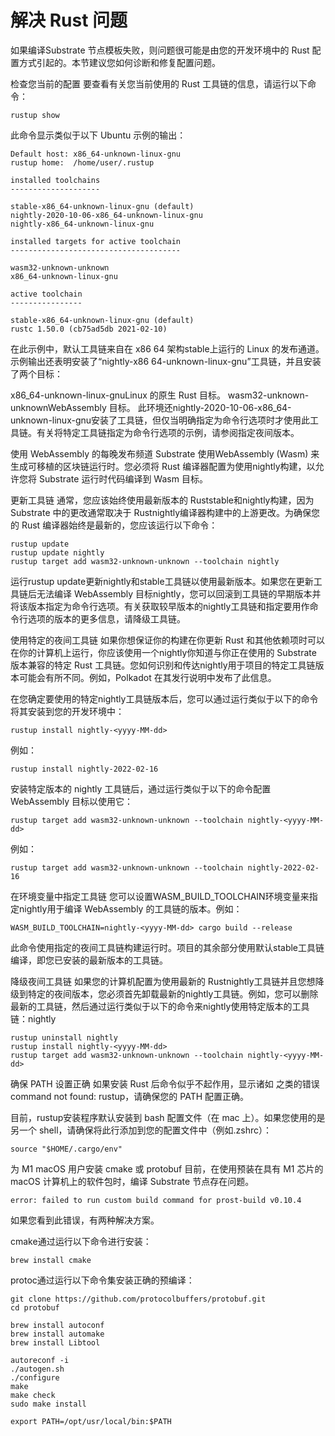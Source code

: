 # 解决 Rust 问题

如果编译Substrate 节点模板失败，则问题很可能是由您的开发环境中的 Rust 配置方式引起的。本节建议您如何诊断和修复配置问题。

检查您当前的配置
要查看有关您当前使用的 Rust 工具链的信息，请运行以下命令：
```
rustup show
```
此命令显示类似于以下 Ubuntu 示例的输出：
```
Default host: x86_64-unknown-linux-gnu
rustup home:  /home/user/.rustup

installed toolchains
--------------------

stable-x86_64-unknown-linux-gnu (default)
nightly-2020-10-06-x86_64-unknown-linux-gnu
nightly-x86_64-unknown-linux-gnu

installed targets for active toolchain
--------------------------------------

wasm32-unknown-unknown
x86_64-unknown-linux-gnu

active toolchain
----------------

stable-x86_64-unknown-linux-gnu (default)
rustc 1.50.0 (cb75ad5db 2021-02-10)
```
在此示例中，默认工具链来自在 x86 64 架构stable上运行的 Linux 的发布通道。示例输出还表明安装了“nightly-x86 64-unknown-linux-gnu”工具链，并且安装了两个目标：

x86_64-unknown-linux-gnuLinux 的原生 Rust 目标。
wasm32-unknown-unknownWebAssembly 目标。
此环境还nightly-2020-10-06-x86_64-unknown-linux-gnu安装了工具链，但仅当明确指定为命令行选项时才使用此工具链。有关将特定工具链指定为命令行选项的示例，请参阅指定夜间版本。

使用 WebAssembly 的每晚发布频道
Substrate 使用WebAssembly (Wasm) 来生成可移植的区块链运行时。您必须将 Rust 编译器配置为使用nightly构建，以允许您将 Substrate 运行时代码编译到 Wasm 目标。

更新工具链
通常，您应该始终使用最新版本的 Ruststable和nightly构建，因为 Substrate 中的更改通常取决于 Rustnightly编译器构建中的上游更改。为确保您的 Rust 编译器始终是最新的，您应该运行以下命令：
```
rustup update
rustup update nightly
rustup target add wasm32-unknown-unknown --toolchain nightly
```
运行rustup update更新nightly和stable工具链以使用最新版本。如果您在更新工具链后无法编译 WebAssembly 目标nightly，您可以回滚到工具链的早期版本并将该版本指定为命令行选项。有关获取较早版本的nightly工具链和指定要用作命令行选项的版本的更多信息，请降级工具链。

使用特定的夜间工具链
如果你想保证你的构建在你更新 Rust 和其他依赖项时可以在你的计算机上运行，​​你应该使用一个nightly你知道与你正在使用的 Substrate 版本兼容的特定 Rust 工具链。您如何识别和传达nightly用于项目的特定工具链版本可能会有所不同。例如，Polkadot 在其发行说明中发布了此信息。

在您确定要使用的特定nightly工具链版本后，您可以通过运行类似于以下的命令将其安装到您的开发环境中：
```
rustup install nightly-<yyyy-MM-dd>
```
例如：
```
rustup install nightly-2022-02-16
```
安装特定版本的 nightly 工具链后，通过运行类似于以下的命令配置 WebAssembly 目标以使用它：
```
rustup target add wasm32-unknown-unknown --toolchain nightly-<yyyy-MM-dd>
```
例如：
```
rustup target add wasm32-unknown-unknown --toolchain nightly-2022-02-16
```
在环境变量中指定工具链
您可以设置WASM_BUILD_TOOLCHAIN环境变量来指定nightly用于编译 WebAssembly 的工具链的版本。例如：
```
WASM_BUILD_TOOLCHAIN=nightly-<yyyy-MM-dd> cargo build --release
```
此命令使用指定的夜间工具链构建运行时。项目的其余部分使用默认stable工具链编译，即您已安装的最新版本的工具链。

降级夜间工具链
如果您的计算机配置为使用最新的 Rustnightly工具链并且您想降级到特定的夜间版本，您必须首先卸载最新的nightly工具链。例如，您可以删除最新的工具链，然后通过运行类似于以下的命令来nightly使用特定版本的工具链：nightly
```
rustup uninstall nightly
rustup install nightly-<yyyy-MM-dd>
rustup target add wasm32-unknown-unknown --toolchain nightly-<yyyy-MM-dd>
```
确保 PATH 设置正确
如果安装 Rust 后命令似乎不起作用，显示诸如 之类的错误command not found: rustup，请确保您的 PATH 配置正确。

目前，rustup安装程序默认安装到 bash 配置文件（在 mac 上）。如果您使用的是另一个 shell，请确保将此行添加到您的配置文件中（例如.zshrc）：
```
source "$HOME/.cargo/env"
```
为 M1 macOS 用户安装 cmake 或 protobuf
目前，在使用预装在具有 M1 芯片的 macOS 计算机上的软件包时，编译 Substrate 节点存在问题。
```
error: failed to run custom build command for prost-build v0.10.4
```
如果您看到此错误，有两种解决方案。

cmake通过运行以下命令进行安装：
```
brew install cmake
```
protoc通过运行以下命令集安装正确的预编译：
```
git clone https://github.com/protocolbuffers/protobuf.git
cd protobuf

brew install autoconf
brew install automake
brew install Libtool

autoreconf -i
./autogen.sh
./configure
make
make check
sudo make install

export PATH=/opt/usr/local/bin:$PATH
```